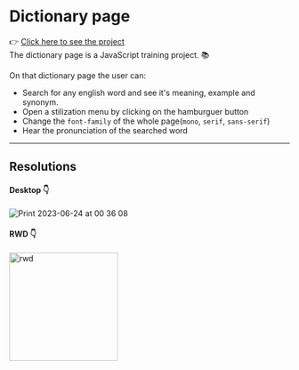 # Dictionary page
👉 [Click here to see the project](https://lucasbalbinoss.github.io/Dictionary-page/src/index.html) <br>
 The dictionary page is a JavaScript training project. 📚

On that dictionary page the user can:
- Search for any english word and see it's meaning, example and synonym.
- Open a stilization menu by clicking on the hamburguer button
- Change the `font-family` of the whole page(`mono`, `serif`, `sans-serif`)
- Hear the pronunciation of the searched word

---

## Resolutions

#### Desktop 👇
![Print 2023-06-24 at 00 36 08](https://github.com/LucasBalbinoSS/Dictionary-page/assets/82191848/dbd40e25-65ab-4250-8c80-f4a3ea4a38cb)

#### RWD 👇
<img width="195" alt="rwd" src="https://github.com/LucasBalbinoSS/Dictionary-page/assets/82191848/cc5c86bf-80ac-4729-9cf7-10dae8a822ec">

